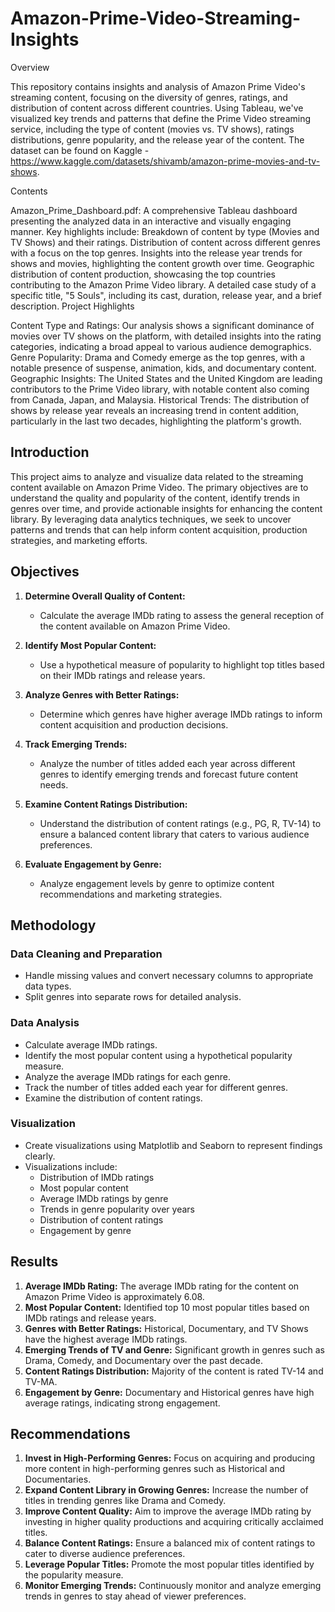 # Amazon-Prime-Video-Streaming-Insights

Overview

This repository contains insights and analysis of Amazon Prime Video's streaming content, focusing on the diversity of genres, ratings, and distribution of content across different countries. Using Tableau, we've visualized key trends and patterns that define the Prime Video streaming service, including the type of content (movies vs. TV shows), ratings distributions, genre popularity, and the release year of the content. The dataset can be found on Kaggle - https://www.kaggle.com/datasets/shivamb/amazon-prime-movies-and-tv-shows.

Contents

Amazon_Prime_Dashboard.pdf: A comprehensive Tableau dashboard presenting the analyzed data in an interactive and visually engaging manner. Key highlights include:
Breakdown of content by type (Movies and TV Shows) and their ratings.
Distribution of content across different genres with a focus on the top genres.
Insights into the release year trends for shows and movies, highlighting the content growth over time.
Geographic distribution of content production, showcasing the top countries contributing to the Amazon Prime Video library.
A detailed case study of a specific title, "5 Souls", including its cast, duration, release year, and a brief description.
Project Highlights

Content Type and Ratings: Our analysis shows a significant dominance of movies over TV shows on the platform, with detailed insights into the rating categories, indicating a broad appeal to various audience demographics.
Genre Popularity: Drama and Comedy emerge as the top genres, with a notable presence of suspense, animation, kids, and documentary content.
Geographic Insights: The United States and the United Kingdom are leading contributors to the Prime Video library, with notable content also coming from Canada, Japan, and Malaysia.
Historical Trends: The distribution of shows by release year reveals an increasing trend in content addition, particularly in the last two decades, highlighting the platform's growth.

## Introduction

This project aims to analyze and visualize data related to the streaming content available on Amazon Prime Video. The primary objectives are to understand the quality and popularity of the content, identify trends in genres over time, and provide actionable insights for enhancing the content library. By leveraging data analytics techniques, we seek to uncover patterns and trends that can help inform content acquisition, production strategies, and marketing efforts.

## Objectives

1. **Determine Overall Quality of Content:**
   - Calculate the average IMDb rating to assess the general reception of the content available on Amazon Prime Video.

2. **Identify Most Popular Content:**
   - Use a hypothetical measure of popularity to highlight top titles based on their IMDb ratings and release years.

3. **Analyze Genres with Better Ratings:**
   - Determine which genres have higher average IMDb ratings to inform content acquisition and production decisions.

4. **Track Emerging Trends:**
   - Analyze the number of titles added each year across different genres to identify emerging trends and forecast future content needs.

5. **Examine Content Ratings Distribution:**
   - Understand the distribution of content ratings (e.g., PG, R, TV-14) to ensure a balanced content library that caters to various audience preferences.

6. **Evaluate Engagement by Genre:**
   - Analyze engagement levels by genre to optimize content recommendations and marketing strategies.

## Methodology

### Data Cleaning and Preparation

- Handle missing values and convert necessary columns to appropriate data types.
- Split genres into separate rows for detailed analysis.

### Data Analysis

- Calculate average IMDb ratings.
- Identify the most popular content using a hypothetical popularity measure.
- Analyze the average IMDb ratings for each genre.
- Track the number of titles added each year for different genres.
- Examine the distribution of content ratings.

### Visualization

- Create visualizations using Matplotlib and Seaborn to represent findings clearly.
- Visualizations include:
  - Distribution of IMDb ratings
  - Most popular content
  - Average IMDb ratings by genre
  - Trends in genre popularity over years
  - Distribution of content ratings
  - Engagement by genre

## Results

1. **Average IMDb Rating:** The average IMDb rating for the content on Amazon Prime Video is approximately 6.08.
2. **Most Popular Content:** Identified top 10 most popular titles based on IMDb ratings and release years.
3. **Genres with Better Ratings:** Historical, Documentary, and TV Shows have the highest average IMDb ratings.
4. **Emerging Trends of TV and Genre:** Significant growth in genres such as Drama, Comedy, and Documentary over the past decade.
5. **Content Ratings Distribution:** Majority of the content is rated TV-14 and TV-MA.
6. **Engagement by Genre:** Documentary and Historical genres have high average ratings, indicating strong engagement.

## Recommendations

1. **Invest in High-Performing Genres:** Focus on acquiring and producing more content in high-performing genres such as Historical and Documentaries.
2. **Expand Content Library in Growing Genres:** Increase the number of titles in trending genres like Drama and Comedy.
3. **Improve Content Quality:** Aim to improve the average IMDb rating by investing in higher quality productions and acquiring critically acclaimed titles.
4. **Balance Content Ratings:** Ensure a balanced mix of content ratings to cater to diverse audience preferences.
5. **Leverage Popular Titles:** Promote the most popular titles identified by the popularity measure.
6. **Monitor Emerging Trends:** Continuously monitor and analyze emerging trends in genres to stay ahead of viewer preferences.
